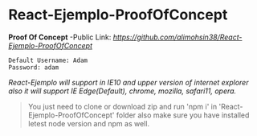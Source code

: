 # React-Ejemplo-ProofOfConcept
__Proof Of Concept__
-Public Link: *https://github.com/alimohsin38/React-Ejemplo-ProofOfConcept*
```
Default Username: Adam
Password: adam
```
*React-Ejemplo will support in IE10 and upper version of internet explorer also it will support IE Edge(Default), chrome, mozilla, safari11, opera.*
>You just need to clone or download zip and run 'npm i' in 'React-Ejemplo-ProofOfConcept' folder also make sure you have installed letest node version and npm as well.
